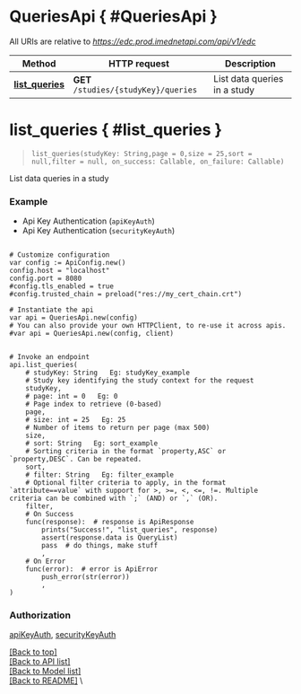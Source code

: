 <a name="__pageTop"></a>
# QueriesApi   { #QueriesApi }


All URIs are relative to *https://edc.prod.imednetapi.com/api/v1/edc*

Method | HTTP request | Description
------------- | ------------- | -------------
[**list_queries**](#list_queries) | **GET** `/studies/{studyKey}/queries` | List data queries in a study

# **list_queries**   { #list_queries }
<a name="list_queries"></a>

> `list_queries(studyKey: String,page = 0,size = 25,sort = null,filter = null, on_success: Callable, on_failure: Callable)`

List data queries in a study



### Example

* Api Key Authentication (`apiKeyAuth`)
* Api Key Authentication (`securityKeyAuth`)

```gdscript

# Customize configuration
var config := ApiConfig.new()
config.host = "localhost"
config.port = 8080
#config.tls_enabled = true
#config.trusted_chain = preload("res://my_cert_chain.crt")

# Instantiate the api
var api = QueriesApi.new(config)
# You can also provide your own HTTPClient, to re-use it across apis.
#var api = QueriesApi.new(config, client)


# Invoke an endpoint
api.list_queries(
	# studyKey: String   Eg: studyKey_example
	# Study key identifying the study context for the request
	studyKey,
	# page: int = 0   Eg: 0
	# Page index to retrieve (0-based)
	page,
	# size: int = 25   Eg: 25
	# Number of items to return per page (max 500)
	size,
	# sort: String   Eg: sort_example
	# Sorting criteria in the format `property,ASC` or `property,DESC`. Can be repeated.
	sort,
	# filter: String   Eg: filter_example
	# Optional filter criteria to apply, in the format `attribute==value` with support for >, >=, <, <=, !=. Multiple criteria can be combined with `;` (AND) or `,` (OR).
	filter,
	# On Success
	func(response):  # response is ApiResponse
		prints("Success!", "list_queries", response)
		assert(response.data is QueryList)
		pass  # do things, make stuff
		,
	# On Error
	func(error):  # error is ApiError
		push_error(str(error))
		,
)

```


### Authorization

[apiKeyAuth](../README.md#apiKeyAuth), 
[securityKeyAuth](../README.md#securityKeyAuth)

[[Back to top]](#__pageTop) \
[[Back to API list]](../README.md#documentation-for-api-endpoints) \
[[Back to Model list]](../README.md#documentation-for-models) \
[[Back to README]](../README.md) \


